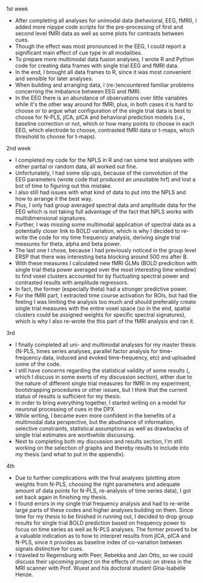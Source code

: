 1st week
- After completing all analyses for unimodal data (behavioral, EEG, fMRI), I added more nipype code scripts for the 
pre-processing of first and second level fMRI data as well as some plots for contrasts between cues.
- Though the effect was most pronounced in the EEG, I could report a significant main effect of cue type in all modalities.
- To prepare more multimodal data fusion analyses, I wrote R and Python code for creating data frames with single trial
EEG and fMRI data.
- In the end, I brought all data frames to R, since it was most convenient and sensible for later analyses.
- When building and arranging data, I (re-)encountered familiar problems concerning the imbalance between EEG and fMRI.
- In the EEG there is an abundance of observations over little variables while it's the other way around for fMRI, plus,
in both cases it is hard to choose or to argue what configuration of the single trial data is best to choose for N-PLS, jICA,
pICA and behavioral prediction models (i.e., baseline correction or not, which or how many points to choose in each EEG, which
electrode to choose, contrasted fMRI data or t-maps, which threshold to choose for t-maps).

2nd week
- I completed my code for the NPLS in R and ran some test analyses with either partial or random data, all worked out fine.
- Unfortunately, I had some slip ups, because of the convolution of the EEG parameters (wrote code that produced an unsuitable hrf) and lost a bot of time to figuring out this mistake.
- I also still had issues with what kind of data to put into the NPLS and how to arrange it the best way.
- Plus, I only had group averaged spectral data and amplitude data for the EEG which is not taking full advantage of the fact that NPLS works with multidimensional signatures.
- Further, I was missing some multimodal application of spectral data as a potentially closer link to BOLD variation, which is why I decided to re-write the code for my time frequency analysis, deriving single trial measures for theta, alpha and beta power.
- The last one I chose, because I had previously noticed in the group level ERSP that there was interesting beta blocking around 500 ms after B.
- With these measures I calculated new fMRI GLMs (BOLD predicition with single trial theta power averaged over the most interesting time window) to find voxel clusters accounted for by fluctuating spectral power and contrasted results with amplitude regressors.
- In fact, the former (especially theta) had a stronger predictive power.
- For the fMRI part, I extracted time course activation for ROIs, but had the feeling I was limiting the analysis too much and should preferably create single trial measures with the entire voxel space (so in the end, spatial clusters could be assigned weights for specific spectral signatures), which is why I also re-wrote the this part of the fMRI analysis and ran it.

3rd
- I finally completed all uni- and multimodal analyses for my master thesis (N-PLS, times series analyses, parallel factor analysis for time-frequency data, induced and evoked time-frequency, etc) and uploaded some of the code.
- I still have concerns regarding the statistical validity of some results (, which I discuss in some exerts of my discussion section), either due to the nature of different single trial measures for fMRI in my experiment, bootstrapping procedures or other issues, but I think that the current status of results is sufficient for my thesis.
- In order to bring everything together, I started writing on a model for neuronal processing of cues in the DPX
- While writing, I became even more confident in the benefits of a multimodal data perspective, but the abudnance of information, selective constraints, statistical assumptions as well as drawbacks of single trial estimates are worthwhile discussing.
- Next to completing both my discussion and results section, I'm still working on the selection of graphs and thereby results to include into my thesis (and what to put in the appendix).

4th
- Due to further complications with the final analyses (plotting atom weights from N-PLS, choosing the right parameters and adequate amount of data points for N-PLS, re-analysis of time series data), I got set back again in finishing my thesis.
- I found errors in my single trial frequency analysis and had to re-write large parts of these codes and higher analyses building on them. Since time for my thesis to be finished in running out, I decided to drop group results for single trial BOLD prediction based on frequency power to focus on time series as well as N-PLS analyses. The former proved to be a valuable indication as to how to interpret results from jICA, pICA and N-PLS, since it provides as baseline index of co-variation between signals distinctive for cues.
- I traveled to Regensburg with Peer, Rebekka and Jan Otto, so we could discuss their upcoming project on the effects of music on stress in the MRI scanner with Prof. Wuest and his doctoral student Gina-Isabelle Henze.
